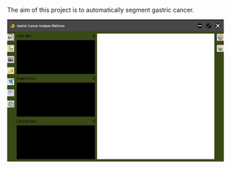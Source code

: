 The aim of this project is to automatically segment gastric cancer. 

![procedure_3](https://github.com/qbingjiang/Gastric_cancer_project/blob/main/Animation_3.gif)
